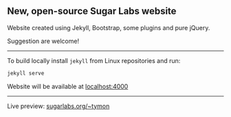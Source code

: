 ## New, open-source Sugar Labs website

Website created using Jekyll, Bootstrap, some plugins and pure jQuery.

Suggestion are welcome!
 
---


To build locally install `jekyll` from Linux repositories and run: 

```bash
jekyll serve
```

Website will be available at [localhost:4000](http://localhost:4000)

---

Live preview: [sugarlabs.org/~tymon](http://sugarlabs.org/~tymon)

